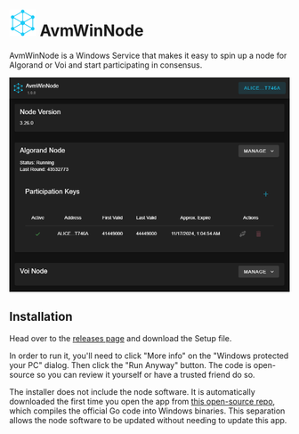 # ![icon](assets/icon.png) AvmWinNode

AvmWinNode is a Windows Service that makes it easy to spin up a node for Algorand or Voi and start participating in consensus.

![screenshot](assets/screenshot.png)

## Installation

Head over to the [releases page](https://github.com/GalaxyPay/avm-win-node/releases) and download the Setup file.

In order to run it, you'll need to click "More info" on the "Windows protected your PC" dialog.
Then click the "Run Anyway" button.
The code is open-source so you can review it yourself or have a trusted friend do so.

The installer does not include the node software. It is automatically downloaded the first time you open the app from [this open-source repo](https://github.com/GalaxyPay/algowin), which compiles the official Go code into Windows binaries. This separation allows the node software to be updated without needing to update this app.
